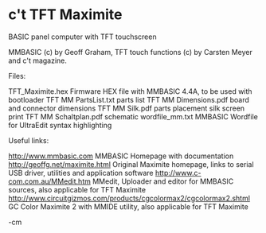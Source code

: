 c't TFT Maximite
================

BASIC panel computer with TFT touchscreen

MMBASIC (c) by Geoff Graham, TFT touch functions (c) by Carsten Meyer and c't magazine.

Files:

TFT_Maximite.hex		Firmware HEX file with MMBASIC 4.4A, to be used with bootloader
TFT MM PartsList.txt	parts list
TFT MM Dimensions.pdf	board and connector dimensions
TFT MM Silk.pdf	parts placement silk screen print
TFT MM Schaltplan.pdf	schematic
wordfile_mm.txt	MMBASIC Wordfile for UltraEdit syntax highlighting

Useful links:

http://www.mmbasic.com	MMBASIC Homepage with documentation
http://geoffg.net/maximite.html	Original Maximite homepage, links to serial USB driver, utilities and application software
http://www.c-com.com.au/MMedit.htm	MMedit, Uploader and editor for MMBASIC sources, also applicable for TFT Maximite
http://www.circuitgizmos.com/products/cgcolormax2/cgcolormax2.shtml	GC Color Maximite 2 with MMIDE utility, also applicable for TFT Maximite


-cm
